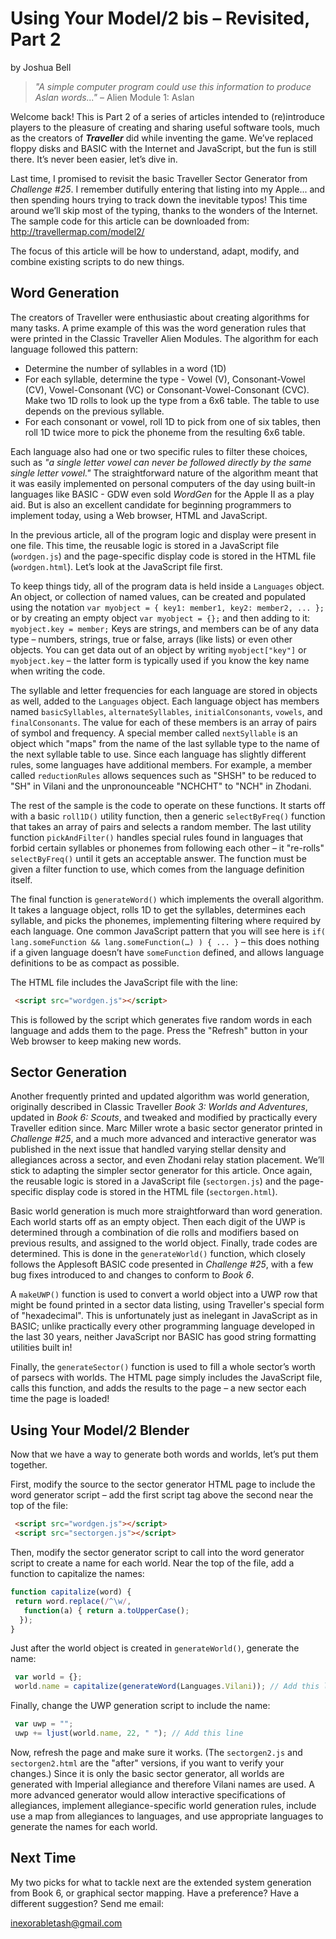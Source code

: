 Using Your Model/2 bis – Revisited, Part 2
==========================================
by Joshua Bell

> _"A simple computer program could use this information to produce Aslan words..."_
> – Alien Module 1: Aslan

Welcome back! This is Part 2 of a series of articles intended to
(re)introduce players to the pleasure of creating and sharing useful
software tools, much as the creators of **_Traveller_** did while inventing
the game. We’ve replaced floppy disks and BASIC with the Internet and
JavaScript, but the fun is still there. It’s never been easier, let’s
dive in.

Last time, I promised to revisit the basic Traveller Sector Generator
from _Challenge #25_. I remember dutifully entering that listing into my
Apple... and then spending hours trying to track down the inevitable
typos! This time around we’ll skip most of the typing, thanks to the
wonders of the Internet. The sample code for this article can be
downloaded from: http://travellermap.com/model2/

The focus of this article will be how to understand, adapt, modify,
and combine existing scripts to do new things.

Word Generation
---------------
The creators of Traveller were enthusiastic about creating algorithms
for many tasks. A prime example of this was the word generation rules
that were printed in the Classic Traveller Alien Modules. The
algorithm for each language followed this pattern:

* Determine the number of syllables in a word (1D)
* For each syllable, determine the type - Vowel (V), Consonant-Vowel
  (CV), Vowel-Consonant (VC) or Consonant-Vowel-Consonant (CVC). Make
  two 1D rolls to look up the type from a 6x6 table. The table to use
  depends on the previous syllable.
* For each consonant or vowel, roll 1D to pick from one of six tables,
  then roll 1D twice more to pick the phoneme from the resulting 6x6
  table.

Each language also had one or two specific rules to filter these
choices, such as _"a single letter vowel can never be followed directly
by the same single letter vowel."_ The straightforward nature of the
algorithm meant that it was easily implemented on personal computers
of the day using built-in languages like BASIC - GDW even sold _WordGen_
for the Apple II as a play aid. But is also an excellent candidate for
beginning programmers to implement today, using a Web browser, HTML
and JavaScript.

In the previous article, all of the program logic and display were
present in one file. This time, the reusable logic is stored in a
JavaScript file (`wordgen.js`) and the page-specific display code is
stored in the HTML file (`wordgen.html`). Let’s look at the JavaScript
file first.

To keep things tidy, all of the program data is held inside a
`Languages` object. An object, or collection of named values, can be
created and populated using the notation `var myobject = { key1:
member1, key2: member2, ... };` or by creating an empty object `var
myobject = {};` and then adding to it: `myobject.key = member;` Keys are
strings, and members can be of any data type – numbers,
strings, true or false, arrays (like lists) or even other objects. You
can get data out of an object by writing `myobject["key"]` or
`myobject.key` – the latter form is typically used if you know the key
name when writing the code.

The syllable and letter frequencies for each language are stored in
objects as well, added to the `Languages` object. Each language object
has members named `basicSyllables`, `alternateSyllables`,
`initialConsonants`, `vowels`, and `finalConsonants`. The value for each of
these members is an array of pairs of symbol and frequency. A special
member called `nextSyllable` is an object which "maps" from the name of
the last syllable type to the name of the next syllable table to use.
Since each language has slightly different rules, some languages have
additional members. For example, a member called `reductionRules` allows
sequences such as "SHSH" to be reduced to "SH" in Vilani and the
unpronounceable "NCHCHT" to "NCH" in Zhodani.

The rest of the sample is the code to operate on these functions. It
starts off with a basic `roll1D()` utility function, then a generic
`selectByFreq()` function that takes an array of pairs and selects a
random member. The last utility function `pickAndFilter()` handles
special rules found in languages that forbid certain syllables or
phonemes from following each other – it "re-rolls" `selectByFreq()`
until it gets an acceptable answer. The function must be given a
filter function to use, which comes from the language definition
itself.

The final function is `generateWord()` which implements the overall
algorithm. It takes a language object, rolls 1D to get the syllables,
determines each syllable, and picks the phonemes, implementing
filtering where required by each language. One common JavaScript
pattern that you will see here is `if( lang.someFunction &&
lang.someFunction(…) ) { ... }` – this does nothing if a given language
doesn’t have `someFunction` defined, and allows language definitions to
be as compact as possible.

The HTML file includes the JavaScript file with the
line:

```html
 <script src="wordgen.js"></script>
```
This is followed by the script which generates five random words in
each language and adds them to the page. Press the "Refresh" button in
your Web browser to keep making new words.

Sector Generation
-----------------
Another frequently printed and updated algorithm was world generation,
originally described in Classic Traveller _Book 3: Worlds and
Adventures_, updated in _Book 6: Scouts_, and tweaked and modified by
practically every Traveller edition since. Marc Miller wrote a basic
sector generator printed in _Challenge #25_, and a much more advanced
and interactive generator was published in the next issue that handled
varying stellar density and allegiances across a sector, and even
Zhodani relay station placement. We’ll stick to adapting the simpler
sector generator for this article. Once again, the reusable logic is
stored in a JavaScript file (`sectorgen.js`) and the page-specific
display code is stored in the HTML file (`sectorgen.html`).

Basic world generation is much more straightforward than word
generation. Each world starts off as an empty object. Then each digit
of the UWP is determined through a combination of die rolls and
modifiers based on previous results, and assigned to the world object.
Finally, trade codes are determined. This is done in the
`generateWorld()` function, which closely follows the Applesoft BASIC
code presented in _Challenge #25_, with a few bug fixes introduced to
and changes to conform to _Book 6_.

A `makeUWP()` function is used to convert a world object into a UWP row
that might be found printed in a sector data listing, using
Traveller's special form of "hexadecimal". This is unfortunately just
as inelegant in JavaScript as in BASIC; unlike practically every other
programming language developed in the last 30 years, neither
JavaScript nor BASIC has good string formatting utilities built in!

Finally, the `generateSector()` function is used to fill a whole
sector’s worth of parsecs with worlds. The HTML page simply includes
the JavaScript file, calls this function, and adds the results to the
page – a new sector each time the page is loaded!


Using Your Model/2 Blender
--------------------------
Now that we have a way to generate both words and worlds, let’s put
them together.

First, modify the source to the sector generator HTML page to include
the word generator script – add the first script tag above the second
near the top of the file:

```html
 <script src="wordgen.js"></script>
 <script src="sectorgen.js"></script>
```
Then, modify the sector generator script to call into the word
generator script to create a name for each world. Near the top of the
file, add a function to capitalize the names:

```js
function capitalize(word) {
 return word.replace(/^\w/, 
   function(a) { return a.toUpperCase();
  });
}
```

Just after the world object is created in `generateWorld()`, generate the name:

```js
 var world = {};
 world.name = capitalize(generateWord(Languages.Vilani)); // Add this line
```

Finally, change the UWP generation script to include the name:

```js
 var uwp = "";
 uwp += ljust(world.name, 22, " "); // Add this line
```

Now, refresh the page and make sure it works. (The `sectorgen2.js` and
`sectorgen2.html` are the "after" versions, if you want to verify your
changes.) Since it is only the basic sector generator, all worlds are
generated with Imperial allegiance and therefore Vilani names are
used. A more advanced generator would allow interactive specifications
of allegiances, implement allegiance-specific world generation rules,
include use a map from allegiances to languages, and use appropriate
languages to generate the names for each world.

Next Time
---------
My two picks for what to tackle next are the extended
system generation from Book 6, or graphical sector
mapping. Have a preference? Have a different
suggestion? Send me email:

inexorabletash@gmail.com

